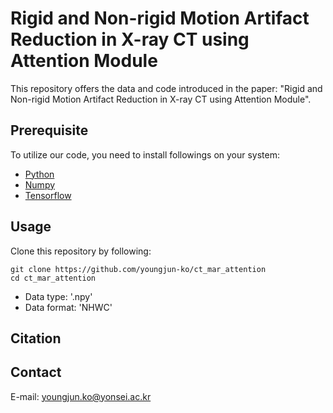 # Rigid and Non-rigid Motion Artifact Reduction in X-ray CT using Attention Module
This repository offers the data and code introduced in the paper:
"Rigid and Non-rigid Motion Artifact Reduction in X-ray CT using Attention Module".

## Prerequisite
To utilize our code, you need to install followings on your system:
* [Python](https://www.python.org/)
* [Numpy](https://numpy.org/)
* [Tensorflow](https://www.tensorflow.org/) 

## Usage
Clone this repository by following:
```
git clone https://github.com/youngjun-ko/ct_mar_attention
cd ct_mar_attention
```
* Data type: '.npy'
* Data format: 'NHWC'

## Citation


## Contact
E-mail: youngjun.ko@yonsei.ac.kr
